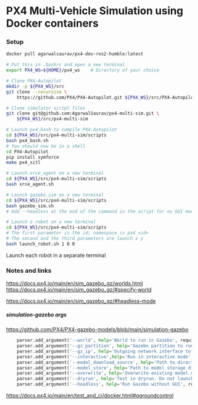 # PX4 Multi-Vehicle Simulation using Docker containers

### Setup

```bash
docker pull agarwalsaurav/px4-dev-ros2-humble:latest
```

```bash
# Put this in .bashrc and open a new terminal
export PX4_WS=${HOME}/px4_ws    # Directory of your choice
```

```bash
# Clone PX4-Autopilot
mkdir -p ${PX4_WS}/src
git clone --recursive \
    https://github.com/PX4/PX4-Autopilot.git ${PX4_WS}/src/PX4-Autopilot
```

``` bash
# Clone simulator script files
git clone git@github.com:AgarwalSaurav/px4-multi-sim.git \
    ${PX4_WS}/src/px4-multi-sim
```

```bash
# Launch px4_bash to compile PX4-Autopilot
cd ${PX4_WS}/src/px4-multi-sim/scripts
bash px4_bash.sh
# You should now be in a shell
cd PX4-Autopilot
pip install symforce
make px4_sitl
```

```bash
# Launch xrce_agent on a new terminal
cd ${PX4_WS}/src/px4-multi-sim/scripts
bash xrce_agent.sh
```

```bash
# Launch gazebo_sim on a new terminal
cd ${PX4_WS}/src/px4-multi-sim/scripts
bash gazebo_sim.sh
# Add --headless at the end of the command in the script for no GUI mode
```

```bash
# Launch a robot on a new terminal
cd ${PX4_WS}/src/px4-multi-sim/scripts
# The first parameter is the id; namespace is px4_<id>
# The second and the third parameters are launch x y
bash launch_robot.sh 1 0 0
```

Launch each robot in a separate terminal

### Notes and links

https://docs.px4.io/main/en/sim_gazebo_gz/worlds.html
https://docs.px4.io/main/en/sim_gazebo_gz/#specify-world


https://docs.px4.io/main/en/sim_gazebo_gz/#headless-mode

##### simulation-gazebo args
https://github.com/PX4/PX4-gazebo-models/blob/main/simulation-gazebo
```python
    parser.add_argument('--world', help='World to run in Gazebo', required=False, default="default")
    parser.add_argument('--gz_partition', help='Gazebo partition to run in', required=False)
    parser.add_argument('--gz_ip', help='Outgoing network interface to use for traffic',required=False)
    parser.add_argument('--interactive',help='Run in interactive mode', required=False, default=False, action='store_true')
    parser.add_argument('--model_download_source', help='Path to directory containing model files', required=False, default=DEFAULT_DOWNLOAD_DIR)
    parser.add_argument('--model_store', help='Path to model storage directory', required=False, default="~/.simulation-gazebo")
    parser.add_argument('--overwrite', help='Overwrite existing model directories', required=False, default=False, action='store_true')
    parser.add_argument('--dryrun', help='Test in dryrun. Do not launch gazebo', required=False, default=False, action='store_true')
    parser.add_argument('--headless', help='Run Gazebo without GUI', required=False, default=False, action='store_true')
```

https://docs.px4.io/main/en/test_and_ci/docker.html#qgroundcontrol
